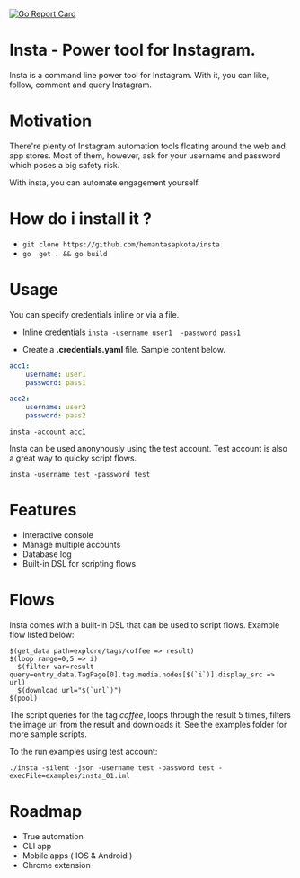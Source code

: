 [![Go Report Card](https://goreportcard.com/badge/github.com/hemantasapkota/insta)](https://goreportcard.com/report/github.com/hemantasapkota/insta)

# Insta - Power tool for Instagram.

Insta is a command line power tool for Instagram. With it, you can like, follow, comment and query Instagram.

# Motivation

There're plenty of Instagram automation tools floating around the web and app stores. Most of them, however, ask for your username and password which poses a big safety risk.

With insta, you can automate engagement yourself.

# How do i install it ?

* ``` git clone https://github.com/hemantasapkota/insta ```
* ``` go  get . && go build ```

# Usage

You can specify credentials inline or via a file.

* Inline credentials
``` insta -username user1  -password pass1 ```

* Create a **.credentials.yaml** file. Sample content below.

```yaml
acc1:
    username: user1
    password: pass1

acc2:
    username: user2
    password: pass2

```

``` insta -account acc1 ```

Insta can be used anonynously using the test account. Test account is also a great way to quicky script flows.

``` insta -username test -password test ```

# Features

* Interactive console
* Manage multiple accounts
* Database log
* Built-in DSL for scripting flows

# Flows

Insta comes with a built-in DSL that can be used to script flows. Example flow listed below:

```
$(get_data path=explore/tags/coffee => result)
$(loop range=0,5 => i)
  $(filter var=result query=entry_data.TagPage[0].tag.media.nodes[$(`i`)].display_src => url)
  $(download url="$(`url`)")
$(pool)

```

The script queries for the tag *coffee*, loops through the result 5 times, filters the image url from the result and downloads it.
See the examples folder for more sample scripts.

To the run examples using test account:

``` ./insta -silent -json -username test -password test -execFile=examples/insta_01.iml ```

# Roadmap

* True automation
* CLI app
* Mobile apps ( IOS & Android )
* Chrome extension
